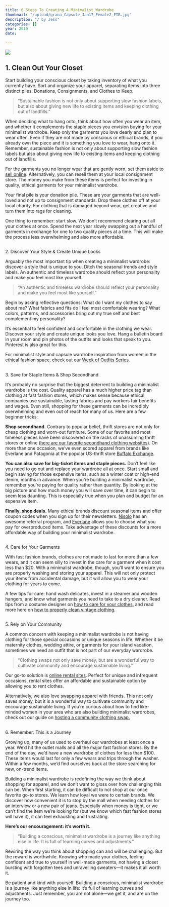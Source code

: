 ```yaml
---
title: 6 Steps To Creating A Minimalist Wardrobe
thumbnail: "/upload/grana_Capsule_Jan17_Female2_FTR.jpg"
description: "/ by Jess"
categories: []
year: 2019
date: 

---
```

![](/upload/grana_Capsule_Jan17_Female2_FTR.jpg)

## 1. Clean Out Your Closet

Start building your conscious closet by taking inventory of what you currently have. Sort and organize your apparel, separating items into three distinct piles: Donations, Consignments, and Clothes to Keep.

> “Sustainable fashion is not only about supporting slow fashion labels, but also about giving new life to existing items and keeping clothing out of landfills.”

When deciding what to hang onto, think about how often you wear an item, and whether it complements the staple pieces you envision buying for your minimalist wardrobe. Keep only the garments you love dearly and plan to wear often. Even if they are not made by conscious or ethical brands, if you already own the piece and it is something you love to wear, hang onto it. Remember, sustainable fashion is not only about supporting slow fashion labels but also about giving new life to existing items and keeping clothing out of landfills.

For the garments you no longer wear that are gently worn, set them aside to [sell online](https://www.thegoodtrade.com/features/where-to-sell-used-clothing-online). Alternatively, you can resell them at your local consignment store. The money you make from these items is perfect for investing in quality, ethical garments for your minimalist wardrobe.

Your final pile is your donation pile. These are your garments that are well-loved and not up to consignment standards. Drop these clothes off at your local charity. For clothing that is damaged beyond wear, get creative and turn them into rags for cleaning.

One thing to remember: start slow. We don’t recommend clearing out all your clothes at once. Spend the next year slowly swapping out a handful of garments in exchange for one to two quality pieces at a time. This will make the process less overwhelming and also more affordable.

##   
2\. Discover Your Style & Create Unique Looks

Arguably the most important tip when creating a minimalist wardrobe: discover a style that is unique to you. Ditch the seasonal trends and style labels. An authentic and timeless wardrobe should reflect your personality and make you feel most like yourself.

> “An authentic and timeless wardrobe should reflect your personality and make you feel most like yourself.”

Begin by asking reflective questions: What do I want my clothes to say about me? What fabrics and fits do I feel most comfortable wearing? What colors, patterns, and accessories bring out my true self and best complement my personality?

It’s essential to feel confident and comfortable in the clothing we wear. Discover your style and create unique looks you love. Hang a bulletin board in your room and pin photos of the outfits and looks that speak to you. Pinterest is also great for this.

For minimalist style and capsule wardrobe inspiration from women in the ethical fashion space, check out our [Week of Outfits Series](https://www.thegoodtrade.com/week-of-outfits/).

##   
3\. Save for Staple Items & Shop Secondhand

It’s probably no surprise that the biggest deterrent to building a minimalist wardrobe is the cost. Quality apparel has a much higher price tag than clothing at fast fashion stores, which makes sense because ethical companies use sustainable, lasting fabrics and pay workers fair benefits and wages. Even still, shopping for these garments can be incredibly overwhelming and even out of reach for many of us. Here are a few beginner tricks:

**Shop secondhand.** Contrary to popular belief, thrift stores are not only for cheap clothing and worn-out furniture. Some of our favorite and most timeless pieces have been discovered on the racks of unassuming thrift stores or online ([here are our favorite secondhand clothing websites](https://www.thegoodtrade.com/features/affordable-vintage-clothing-online)). On more than one occasion, we’ve even scored apparel from brands like Everlane and Patagonia at the popular US-thrift store [Buffalo Exchange](https://www.buffaloexchange.com/).

**You can also save for big-ticket items and staple pieces.** Don’t feel like you need to go out and replace your wardrobe all at once. Start small and begin saving for those expensive items, such as a winter coat or high-end denim, months in advance. When you’re building a minimalist wardrobe, remember you’re paying for quality rather than quantity. By looking at the big picture and how much money you will save over time, it can begin to seem less daunting. This is especially true when you plan and budget for an expensive item.

**Finally, shop deals.** Many ethical brands discount seasonal items and offer coupon codes when you sign up for their newsletters. [Nisolo](https://rstyle.me/n/dcmzzicgfgx) has an awesome referral program, and [Everlane](https://rstyle.me/n/dcmz26cgfgx) allows you to choose what you pay for overproduced items. Take advantage of these discounts for a more affordable way of building your minimalist wardrobe.

##   
4\. Care for Your Garments

With fast fashion brands, clothes are not made to last for more than a few wears, and it can seem silly to invest in the care for a garment when it cost less than $20. With a minimalist wardrobe, though, you’ll want to ensure you are properly washing and storing your apparel. This will not only protect your items from accidental damage, but it will allow you to wear your clothing for years to come.

A few tips for care: hand wash delicates, invest in a steamer and wooden hangers, and know what garments you need to take to a dry cleaner. Read tips from a costume designer on [how to care for your clothes](https://www.thegoodtrade.com/features/costume-designer-sustainable-wardrobe-tips), and read more here on [how to properly clean vintage clothing](https://www.thegoodtrade.com/features/how-to-clean-used-clothing).

##   
5\. Rely on Your Community

A common concern with keeping a minimalist wardrobe is not having clothing for those special occasions or unique seasons in life. Whether it be maternity clothes, wedding attire, or garments for your island vacation, sometimes we need an outfit that is not part of our everyday wardrobe.

> “Clothing swaps not only save money, but are a wonderful way to cultivate community and encourage sustainable living.”

Our go-to solution is [online rental sites](https://www.thegoodtrade.com/features/7-places-to-rent-designer-dresses-and-clothing-online). Perfect for unique and infrequent occasions, rental sites offer an affordable and sustainable option by allowing you to rent clothes.

Alternatively, we also love swapping apparel with friends. This not only saves money, but it is a wonderful way to cultivate community and encourage sustainable living. If you’re curious about how to find like-minded women in your area who are also building minimalist wardrobes, check out our guide on [hosting a community clothing swap.](https://www.thegoodtrade.com/features/how-to-host-a-clothing-swap)

##   
6\. Remember: This is a Journey

Growing up, many of us used to overhaul our wardrobes at least once a year. We’d hit the outlet malls and all the major fast fashion stores. By the end of the day, we’d have a new wardrobe of clothes for less than $100. These items would last for only a few wears and trips through the washer. Within a few months, we’d find ourselves back at the store searching for new, on-trend items.

Building a minimalist wardrobe is redefining the way we think about shopping for apparel, and we don’t want to gloss over how challenging this can be. When first starting, it can be difficult to not shop at our once favorite go-to stores. We learn how loyal we were to certain brands. We discover how convenient it is to stop by the mall when needing clothes for an interview or a new pair of jeans. Especially when money is tight, or we can’t find the item we’re looking for (but we know which fast fashion stores will have it), it can feel exhausting and frustrating.

**Here’s our encouragement: it’s worth it.**

> “Building a conscious, minimalist wardrobe is a journey like anything else in life. It is full of learning curves and adjustments.”

Rewiring the way you think about shopping can and will be challenging. But the reward is worthwhile. Knowing who made your clothes, feeling confident and true to yourself in well-made garments, not having a closet bursting with forgotten tees and unravelling sweaters—it makes it all worth it.

Be patient and kind with yourself. Building a conscious, minimalist wardrobe is a journey like anything else in life: it’s full of learning curves and adjustments. Just remember, you are not alone—we get it, and are on the journey too.